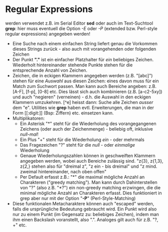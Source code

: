 # Regular Expressions

werden verwendet z.B. im Serial Editor __sed__ oder auch im Text-Suchtool
__grep__: hier muss eventuell die Option _-E_ oder _-P_ (extended bzw. 
Perl-style regular expressions) angegeben werden!

* Eine Suche nach einem einfachen String liefert genau die Vorkommen dieses
  Strings zurück - also auch mit vorangehenden oder folgenden Zeichen
* Der Punkt __"."__ ist ein einfacher Platzhalter für _ein_ beliebiges
  Zeichen. Wiederholt hintereinander stehende Punkte stehen für die 
  entsprechende Anzahl von Zeichen.
* Zeichen, die in eckigen Klammern angegeben werden (z.B. "[abc]") stehen für
  eine _Auswahl_ aus diesen Zeichen: eines davon muss für ein Match zum 
  Suchwort passen. Man kann auch Bereiche angeben: z.B. [A-F], [f-p], [0-8] 
  etc. Dies lässt sich auch kombinieren (z.B. [a-c2-5xy]) und auch "negieren"
  (verneinen) - d.h. die Auswahl in den eckigen Klammern umzukehren. [^e] 
  heisst dann: Suche alle Zeichen _ausser_ dem "e". Utilities wie __grep__ 
  haben evtl. Erweiterungen, die man in der Form [[:digit:]] (Bsp: Ziffern) 
  etc. einsetzen kann.
* Multiplikatoren:
    - Ein Asterisk "\*" steht für die Wiederholung des vorangegangenen Zeichens
      (oder auch der Zeichenmenge) - beliebig oft, inklusive _null-mal_!
    - Ein Plus "\+" steht für die Wiederholung _ein_ - oder mehrmals
    - Das Fragezeichen "\?" steht für die _null_ - oder _einmalige_ Wiederholung
    - Genaue Wiederholungszahlen können in geschweiften Klammern angegeben 
      werden, wobei auch Bereiche zulässig sind. "z{3}, z{1,3}, z{2,} stehen 
      also für "dreimal z", "z ein - bis dreimal" und "z mind. zweimal 
      hintereinander, nach oben offen"
    - Per Default erfasst z.B.: "\*" die maximal mögliche Anzahl an Charakteren 
      ("greedy matching"). Man kann durch Dahinterstellen von "\?" (also z.B. 
      "\*\?") ein non-greedy matching erzwingen, die die minimal mögliche Anzahl 
      an Charakteren erfasst. Dies funktioniert in grep aber nur mit der Option 
      "__-P__" (Perl-Style-Matching)
* Diese funktionalen Metacharaktere können auch "escaped" werden, falls die 
  ursprüngliche Bedeutung gebraucht wird. Ein Punkt wird also nur zu einem Punkt 
  (im Gegensatz zu: beliebiges Zeichen), indem man ihm einen Backslash 
  voranstellt, also "\.". Analoges gilt auch für z.B. "?, +" etc.